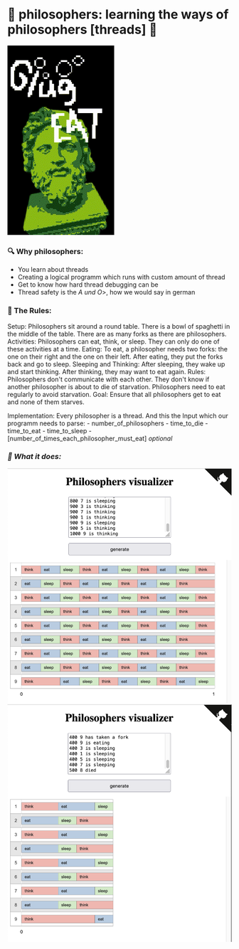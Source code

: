 # 🗿 philosophers: learning the ways of philosophers [threads] 🗿

<img src="readme/philo_animate.gif">

### 🔍 Why philosophers:
- You learn about threads
- Creating a logical programm which runs with custom amount of thread
- Get to know how hard thread debugging can be
- Thread safety is the <i>A und O</i>>, how we would say in german

### 📜 The Rules:
  Setup:
      Philosophers sit around a round table.
      There is a bowl of spaghetti in the middle of the table.
      There are as many forks as there are philosophers.
  Activities:
      Philosophers can eat, think, or sleep.
      They can only do one of these activities at a time.
  Eating:
      To eat, a philosopher needs two forks: the one on their right and the one on their left.
      After eating, they put the forks back and go to sleep.
  Sleeping and Thinking:
      After sleeping, they wake up and start thinking.
      After thinking, they may want to eat again.
  Rules:
      Philosophers don't communicate with each other.
      They don't know if another philosopher is about to die of starvation.
      Philosophers need to eat regularly to avoid starvation.
  Goal:
      Ensure that all philosophers get to eat and none of them starves.
  
  Implementation:
      Every philosopher is a thread.
      And this the Input which our programm needs to parse: 
        - number_of_philosophers 
        - time_to_die 
        - time_to_eat 
        - time_to_sleep 
        - [number_of_times_each_philosopher_must_eat] <i>optional<i>

### 🧘 What it does:
<img src="readme/forever.png">
<img src="readme/rip8.png">

